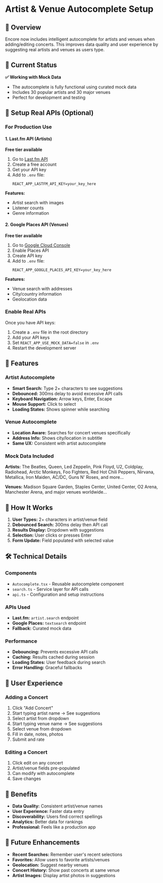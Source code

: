# Artist & Venue Autocomplete Setup

## 🎯 Overview

Encore now includes intelligent autocomplete for artists and venues when adding/editing concerts. This improves data quality and user experience by suggesting real artists and venues as users type.

## 🚀 Current Status

**✅ Working with Mock Data**
- The autocomplete is fully functional using curated mock data
- Includes 30 popular artists and 30 major venues
- Perfect for development and testing

## 🔧 Setup Real APIs (Optional)

### For Production Use

#### 1. Last.fm API (Artists)
**Free tier available**

1. Go to [Last.fm API](https://www.last.fm/api/account/create)
2. Create a free account
3. Get your API key
4. Add to `.env` file:
   ```
   REACT_APP_LASTFM_API_KEY=your_key_here
   ```

**Features:**
- Artist search with images
- Listener counts
- Genre information

#### 2. Google Places API (Venues)
**Free tier available**

1. Go to [Google Cloud Console](https://developers.google.com/maps/documentation/places/web-service/get-api-key)
2. Enable Places API
3. Create API key
4. Add to `.env` file:
   ```
   REACT_APP_GOOGLE_PLACES_API_KEY=your_key_here
   ```

**Features:**
- Venue search with addresses
- City/country information
- Geolocation data

### Enable Real APIs

Once you have API keys:

1. Create a `.env` file in the root directory
2. Add your API keys
3. Set `REACT_APP_USE_MOCK_DATA=false` in `.env`
4. Restart the development server

## 🎨 Features

### Artist Autocomplete
- **Smart Search:** Type 2+ characters to see suggestions
- **Debounced:** 300ms delay to avoid excessive API calls
- **Keyboard Navigation:** Arrow keys, Enter, Escape
- **Mouse Support:** Click to select
- **Loading States:** Shows spinner while searching

### Venue Autocomplete
- **Location Aware:** Searches for concert venues specifically
- **Address Info:** Shows city/location in subtitle
- **Same UX:** Consistent with artist autocomplete

### Mock Data Included
**Artists:** The Beatles, Queen, Led Zeppelin, Pink Floyd, U2, Coldplay, Radiohead, Arctic Monkeys, Foo Fighters, Red Hot Chili Peppers, Nirvana, Metallica, Iron Maiden, AC/DC, Guns N' Roses, and more...

**Venues:** Madison Square Garden, Staples Center, United Center, O2 Arena, Manchester Arena, and major venues worldwide...

## 🔄 How It Works

1. **User Types:** 2+ characters in artist/venue field
2. **Debounced Search:** 300ms delay then API call
3. **Results Display:** Dropdown with suggestions
4. **Selection:** User clicks or presses Enter
5. **Form Update:** Field populated with selected value

## 🛠 Technical Details

### Components
- `Autocomplete.tsx` - Reusable autocomplete component
- `search.ts` - Service layer for API calls
- `api.ts` - Configuration and setup instructions

### APIs Used
- **Last.fm:** `artist.search` endpoint
- **Google Places:** `textsearch` endpoint
- **Fallback:** Curated mock data

### Performance
- **Debouncing:** Prevents excessive API calls
- **Caching:** Results cached during session
- **Loading States:** User feedback during search
- **Error Handling:** Graceful fallbacks

## 🎯 User Experience

### Adding a Concert
1. Click "Add Concert"
2. Start typing artist name → See suggestions
3. Select artist from dropdown
4. Start typing venue name → See suggestions
5. Select venue from dropdown
6. Fill in date, notes, photos
7. Submit and rate

### Editing a Concert
1. Click edit on any concert
2. Artist/venue fields pre-populated
3. Can modify with autocomplete
4. Save changes

## 🚀 Benefits

- **Data Quality:** Consistent artist/venue names
- **User Experience:** Faster data entry
- **Discoverability:** Users find correct spellings
- **Analytics:** Better data for rankings
- **Professional:** Feels like a production app

## 🔮 Future Enhancements

- **Recent Searches:** Remember user's recent selections
- **Favorites:** Allow users to favorite artists/venues
- **Geolocation:** Suggest nearby venues
- **Concert History:** Show past concerts at same venue
- **Artist Images:** Display artist photos in suggestions 